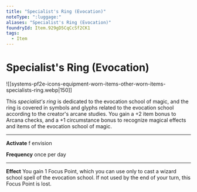 ```yaml
---
title: "Specialist's Ring (Evocation)"
noteType: ":luggage:"
aliases: "Specialist's Ring (Evocation)"
foundryId: Item.929gD5CqCcSf2CK1
tags:
  - Item
---
```


# Specialist's Ring (Evocation)
![[systems-pf2e-icons-equipment-worn-items-other-worn-items-specialists-ring.webp|150]]

This _specialist's ring_ is dedicated to the evocation school of magic, and the ring is covered in symbols and glyphs related to the evocation school according to the creator's arcane studies. You gain a +2 item bonus to Arcana checks, and a +1 circumstance bonus to recognize magical effects and items of the evocation school of magic.

* * *

**Activate** f envision

**Frequency** once per day

* * *

**Effect** You gain 1 Focus Point, which you can use only to cast a wizard school spell of the evocation school. If not used by the end of your turn, this Focus Point is lost.
